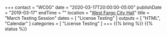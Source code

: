 +++
contact = "WC0G"
date = "2020-03-17T20:00:00-05:00"
publishDate = "2019-03-17"
endTime = ""
location = "[West Fargo City Hall](/places/west-fargo-city-hall/)"
title = "March Testing Session"
dates = [ "License Testing" ]
outputs = [ "HTML", "Calendar" ]
categories = [ "License Testing" ]
+++
{{% bring %}}
{{% status %}}

